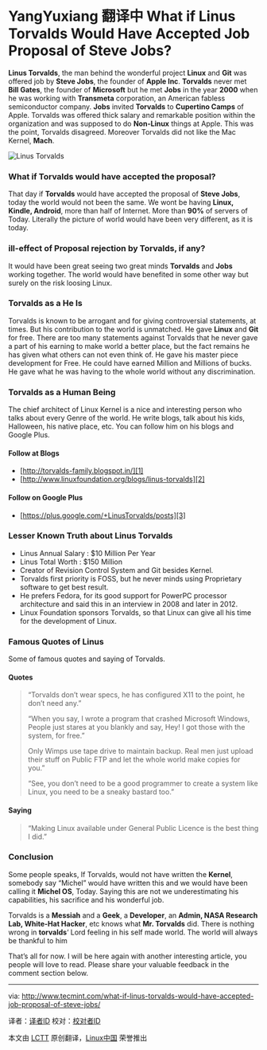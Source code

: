 YangYuxiang 翻译中
What if Linus Torvalds Would Have Accepted Job Proposal of Steve Jobs?
================================================================================
**Linus Torvalds**, the man behind the wonderful project **Linux** and **Git** was offered job by **Steve Jobs**, the founder of **Apple Inc**. **Torvalds** never met **Bill Gates**, the founder of **Microsoft** but he met **Jobs** in the year **2000** when he was working with **Transmeta** corporation, an American fabless semiconductor company. **Jobs** invited **Torvalds** to **Cupertino Camps** of Apple. Torvalds was offered thick salary and remarkable position within the organization and was supposed to do **Non-Linux** things at Apple. This was the point, Torvalds disagreed. Moreover Torvalds did not like the Mac Kernel, **Mach**.

![Linus Torvalds](http://www.tecmint.com/wp-content/uploads/2014/02/Linux-Torvalds.jpg)

### What if Torvalds would have accepted the proposal? ###

That day if **Torvalds** would have accepted the proposal of **Steve Jobs**, today the world would not been the same. We wont be having **Linux, Kindle, Android**, more than half of Internet. More than **90%** of servers of Today. Literally the picture of world would have been very different, as it is today.

### ill-effect of Proposal rejection by Torvalds, if any? ###

It would have been great seeing two great minds **Torvalds** and **Jobs** working together. The world would have benefited in some other way but surely on the risk loosing Linux.

### Torvalds as a He Is ###

Torvalds is known to be arrogant and for giving controversial statements, at times. But his contribution to the world is unmatched. He gave **Linux** and **Git** for free. There are too many statements against Torvalds that he never gave a part of his earning to make world a better place, but the fact remains he has given what others can not even think of. He gave his master piece development for Free. He could have earned Million and Millions of bucks. He gave what he was having to the whole world without any discrimination.

### Torvalds as a Human Being ###

The chief architect of Linux Kernel is a nice and interesting person who talks about every Genre of the world. He write blogs, talk about his kids, Halloween, his native place, etc. You can follow him on his blogs and Google Plus.

#### Follow at Blogs ####

- [http://torvalds-family.blogspot.in/][1]
- [http://www.linuxfoundation.org/blogs/linus-torvalds][2]

#### Follow on Google Plus ####

- [https://plus.google.com/+LinusTorvalds/posts][3]

### Lesser Known Truth about Linus Torvalds ###

- Linus Annual Salary : $10 Million Per Year
- Linus Total Worth : $150 Million
- Creator of Revision Control System and Git besides Kernel.
- Torvalds first priority is FOSS, but he never minds using Proprietary software to get best result.
- He prefers Fedora, for its good support for PowerPC processor architecture and said this in an interview in 2008 and later in 2012.
- Linux Foundation sponsors Torvalds, so that Linux can give all his time for the development of Linux.

### Famous Quotes of Linus ###

Some of famous quotes and saying of Torvalds.

#### Quotes ####

> “Torvalds don’t wear specs, he has configured X11 to the point, he don’t need any.”
> 
> “When you say, I wrote a program that crashed Microsoft Windows, People just stares at you blankly and say, Hey! I got those with the system, for free.”
> 
> Only Wimps use tape drive to maintain backup. Real men just upload their stuff on Public FTP and let the whole world make copies for you.”
> 
> “See, you don’t need to be a good programmer to create a system like Linux, you need to be a sneaky bastard too.”

#### Saying ####

> “Making Linux available under General Public Licence is the best thing I did.”

### Conclusion ###

Some people speaks, If Torvalds, would not have written the **Kernel**, somebody say “Michel” would have written this and we would have been calling it **Michel OS**, Today. Saying this are not we underestimating his capabilities, his sacrifice and his wonderful job.

Torvalds is a **Messiah** and a **Geek**, a **Developer**, an **Admin, NASA Research Lab, White-Hat Hacker**, etc knows what **Mr. Torvalds** did. There is nothing wrong in **torvalds**‘ Lord feeling in his self made world. The world will always be thankful to him

That’s all for now. I will be here again with another interesting article, you people will love to read. Please share your valuable feedback in the comment section below.

--------------------------------------------------------------------------------

via: http://www.tecmint.com/what-if-linus-torvalds-would-have-accepted-job-proposal-of-steve-jobs/

译者：[译者ID](https://github.com/译者ID) 校对：[校对者ID](https://github.com/校对者ID)

本文由 [LCTT](https://github.com/LCTT/TranslateProject) 原创翻译，[Linux中国](http://linux.cn/) 荣誉推出

[1]:http://torvalds-family.blogspot.in/
[2]:http://www.linuxfoundation.org/blogs/linus-torvalds
[3]:https://plus.google.com/+LinusTorvalds/posts
